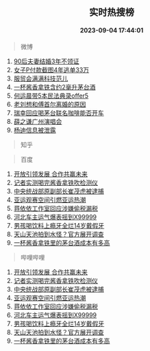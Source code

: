 <div align="center"><h2>实时热搜榜</h2><h4>2023-09-04 17:44:01</h4></div>

> 微博  

1. [90后夫妻结婚3年不领证](https://s.weibo.com/weibo?q=%2390%E5%90%8E%E5%A4%AB%E5%A6%BB%E7%BB%93%E5%A9%9A3%E5%B9%B4%E4%B8%8D%E9%A2%86%E8%AF%81%23&t=31&band_rank=1&Refer=top)<br />
2. [女子P付款截图4年逃单33万](https://s.weibo.com/weibo?q=%23%E5%A5%B3%E5%AD%90P%E4%BB%98%E6%AC%BE%E6%88%AA%E5%9B%BE4%E5%B9%B4%E9%80%83%E5%8D%9533%E4%B8%87%23&t=31&band_rank=2&Refer=top)<br />
3. [服贸会满满科技范儿](https://s.weibo.com/weibo?q=%23%E6%9C%8D%E8%B4%B8%E4%BC%9A%E6%BB%A1%E6%BB%A1%E7%A7%91%E6%8A%80%E8%8C%83%E5%84%BF%23&t=31&band_rank=3&Refer=top)<br />
4. [一杯酱香拿铁含约2毫升茅台酒](https://s.weibo.com/weibo?q=%23%E4%B8%80%E6%9D%AF%E9%85%B1%E9%A6%99%E6%8B%BF%E9%93%81%E5%90%AB%E7%BA%A62%E6%AF%AB%E5%8D%87%E8%8C%85%E5%8F%B0%E9%85%92%23&t=31&band_rank=4&Refer=top)<br />
5. [何运晨带5本民法典录offer5](https://s.weibo.com/weibo?q=%23%E4%BD%95%E8%BF%90%E6%99%A8%E5%B8%A65%E6%9C%AC%E6%B0%91%E6%B3%95%E5%85%B8%E5%BD%95offer5%23&t=31&band_rank=5&Refer=top)<br />
6. [老刘想和傅首尔离婚的原因](https://s.weibo.com/weibo?q=%23%E8%80%81%E5%88%98%E6%83%B3%E5%92%8C%E5%82%85%E9%A6%96%E5%B0%94%E7%A6%BB%E5%A9%9A%E7%9A%84%E5%8E%9F%E5%9B%A0%23&t=31&band_rank=6&Refer=top)<br />
7. [瑞幸回应喝茅台联名咖啡能否开车](https://s.weibo.com/weibo?q=%23%E7%91%9E%E5%B9%B8%E5%9B%9E%E5%BA%94%E5%96%9D%E8%8C%85%E5%8F%B0%E8%81%94%E5%90%8D%E5%92%96%E5%95%A1%E8%83%BD%E5%90%A6%E5%BC%80%E8%BD%A6%23&t=31&band_rank=7&Refer=top)<br />
8. [薛之谦广州演唱会](https://s.weibo.com/weibo?q=%E8%96%9B%E4%B9%8B%E8%B0%A6%E5%B9%BF%E5%B7%9E%E6%BC%94%E5%94%B1%E4%BC%9A&t=31&band_rank=8&Refer=top)<br />
9. [杨迪信息被泄露](https://s.weibo.com/weibo?q=%23%E6%9D%A8%E8%BF%AA%E4%BF%A1%E6%81%AF%E8%A2%AB%E6%B3%84%E9%9C%B2%23&t=31&band_rank=9&Refer=top)<br />

> 知乎  


> 百度  

1. [开放引领发展 合作共赢未来](https://www.baidu.com/s?wd=%E5%BC%80%E6%94%BE%E5%BC%95%E9%A2%86%E5%8F%91%E5%B1%95+%E5%90%88%E4%BD%9C%E5%85%B1%E8%B5%A2%E6%9C%AA%E6%9D%A5&sa=fyb_news&rsv_dl=fyb_news)<br />
2. [记者实测喝完酱香拿铁吹检测仪](https://www.baidu.com/s?wd=%E8%AE%B0%E8%80%85%E5%AE%9E%E6%B5%8B%E5%96%9D%E5%AE%8C%E9%85%B1%E9%A6%99%E6%8B%BF%E9%93%81%E5%90%B9%E6%A3%80%E6%B5%8B%E4%BB%AA&sa=fyb_news&rsv_dl=fyb_news)<br />
3. [中央统战部原副部长崔茂虎被逮捕](https://www.baidu.com/s?wd=%E4%B8%AD%E5%A4%AE%E7%BB%9F%E6%88%98%E9%83%A8%E5%8E%9F%E5%89%AF%E9%83%A8%E9%95%BF%E5%B4%94%E8%8C%82%E8%99%8E%E8%A2%AB%E9%80%AE%E6%8D%95&sa=fyb_news&rsv_dl=fyb_news)<br />
4. [亚运观赛空间引燃亚运热潮](https://www.baidu.com/s?wd=%E4%BA%9A%E8%BF%90%E8%A7%82%E8%B5%9B%E7%A9%BA%E9%97%B4%E5%BC%95%E7%87%83%E4%BA%9A%E8%BF%90%E7%83%AD%E6%BD%AE&sa=fyb_news&rsv_dl=fyb_news)<br />
5. [蒋依依工作室回应涉嫌偷税漏税](https://www.baidu.com/s?wd=%E8%92%8B%E4%BE%9D%E4%BE%9D%E5%B7%A5%E4%BD%9C%E5%AE%A4%E5%9B%9E%E5%BA%94%E6%B6%89%E5%AB%8C%E5%81%B7%E7%A8%8E%E6%BC%8F%E7%A8%8E&sa=fyb_news&rsv_dl=fyb_news)<br />
6. [河北车主运气爆表摇到X99999](https://www.baidu.com/s?wd=%E6%B2%B3%E5%8C%97%E8%BD%A6%E4%B8%BB%E8%BF%90%E6%B0%94%E7%88%86%E8%A1%A8%E6%91%87%E5%88%B0X99999&sa=fyb_news&rsv_dl=fyb_news)<br />
7. [男孩喝饮料上瘾牙全烂14岁戴假牙](https://www.baidu.com/s?wd=%E7%94%B7%E5%AD%A9%E5%96%9D%E9%A5%AE%E6%96%99%E4%B8%8A%E7%98%BE%E7%89%99%E5%85%A8%E7%83%8214%E5%B2%81%E6%88%B4%E5%81%87%E7%89%99&sa=fyb_news&rsv_dl=fyb_news)<br />
8. [天山天池拍到水怪？官方展开调查](https://www.baidu.com/s?wd=%E5%A4%A9%E5%B1%B1%E5%A4%A9%E6%B1%A0%E6%8B%8D%E5%88%B0%E6%B0%B4%E6%80%AA%EF%BC%9F%E5%AE%98%E6%96%B9%E5%B1%95%E5%BC%80%E8%B0%83%E6%9F%A5&sa=fyb_news&rsv_dl=fyb_news)<br />
9. [一杯酱香拿铁里的茅台酒成本有多高](https://www.baidu.com/s?wd=%E4%B8%80%E6%9D%AF%E9%85%B1%E9%A6%99%E6%8B%BF%E9%93%81%E9%87%8C%E7%9A%84%E8%8C%85%E5%8F%B0%E9%85%92%E6%88%90%E6%9C%AC%E6%9C%89%E5%A4%9A%E9%AB%98&sa=fyb_news&rsv_dl=fyb_news)<br />

> 哔哩哔哩  

1. [开放引领发展 合作共赢未来](https://www.baidu.com/s?wd=%E5%BC%80%E6%94%BE%E5%BC%95%E9%A2%86%E5%8F%91%E5%B1%95+%E5%90%88%E4%BD%9C%E5%85%B1%E8%B5%A2%E6%9C%AA%E6%9D%A5&sa=fyb_news&rsv_dl=fyb_news)<br />
2. [记者实测喝完酱香拿铁吹检测仪](https://www.baidu.com/s?wd=%E8%AE%B0%E8%80%85%E5%AE%9E%E6%B5%8B%E5%96%9D%E5%AE%8C%E9%85%B1%E9%A6%99%E6%8B%BF%E9%93%81%E5%90%B9%E6%A3%80%E6%B5%8B%E4%BB%AA&sa=fyb_news&rsv_dl=fyb_news)<br />
3. [中央统战部原副部长崔茂虎被逮捕](https://www.baidu.com/s?wd=%E4%B8%AD%E5%A4%AE%E7%BB%9F%E6%88%98%E9%83%A8%E5%8E%9F%E5%89%AF%E9%83%A8%E9%95%BF%E5%B4%94%E8%8C%82%E8%99%8E%E8%A2%AB%E9%80%AE%E6%8D%95&sa=fyb_news&rsv_dl=fyb_news)<br />
4. [亚运观赛空间引燃亚运热潮](https://www.baidu.com/s?wd=%E4%BA%9A%E8%BF%90%E8%A7%82%E8%B5%9B%E7%A9%BA%E9%97%B4%E5%BC%95%E7%87%83%E4%BA%9A%E8%BF%90%E7%83%AD%E6%BD%AE&sa=fyb_news&rsv_dl=fyb_news)<br />
5. [蒋依依工作室回应涉嫌偷税漏税](https://www.baidu.com/s?wd=%E8%92%8B%E4%BE%9D%E4%BE%9D%E5%B7%A5%E4%BD%9C%E5%AE%A4%E5%9B%9E%E5%BA%94%E6%B6%89%E5%AB%8C%E5%81%B7%E7%A8%8E%E6%BC%8F%E7%A8%8E&sa=fyb_news&rsv_dl=fyb_news)<br />
6. [河北车主运气爆表摇到X99999](https://www.baidu.com/s?wd=%E6%B2%B3%E5%8C%97%E8%BD%A6%E4%B8%BB%E8%BF%90%E6%B0%94%E7%88%86%E8%A1%A8%E6%91%87%E5%88%B0X99999&sa=fyb_news&rsv_dl=fyb_news)<br />
7. [男孩喝饮料上瘾牙全烂14岁戴假牙](https://www.baidu.com/s?wd=%E7%94%B7%E5%AD%A9%E5%96%9D%E9%A5%AE%E6%96%99%E4%B8%8A%E7%98%BE%E7%89%99%E5%85%A8%E7%83%8214%E5%B2%81%E6%88%B4%E5%81%87%E7%89%99&sa=fyb_news&rsv_dl=fyb_news)<br />
8. [天山天池拍到水怪？官方展开调查](https://www.baidu.com/s?wd=%E5%A4%A9%E5%B1%B1%E5%A4%A9%E6%B1%A0%E6%8B%8D%E5%88%B0%E6%B0%B4%E6%80%AA%EF%BC%9F%E5%AE%98%E6%96%B9%E5%B1%95%E5%BC%80%E8%B0%83%E6%9F%A5&sa=fyb_news&rsv_dl=fyb_news)<br />
9. [一杯酱香拿铁里的茅台酒成本有多高](https://www.baidu.com/s?wd=%E4%B8%80%E6%9D%AF%E9%85%B1%E9%A6%99%E6%8B%BF%E9%93%81%E9%87%8C%E7%9A%84%E8%8C%85%E5%8F%B0%E9%85%92%E6%88%90%E6%9C%AC%E6%9C%89%E5%A4%9A%E9%AB%98&sa=fyb_news&rsv_dl=fyb_news)<br />
